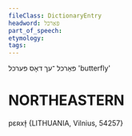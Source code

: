 ```yaml
---
fileClass: DictionaryEntry
headword: פּאַרכל
part_of_speech: 
etymology: 
tags: 
---
```

פּאַרכל
־עך
דאָס
פּערכל
'butterfly'

NORTHEASTERN
==============

pɛʀxɫ̩ {LITHUANIA, Vilnius, 54257}